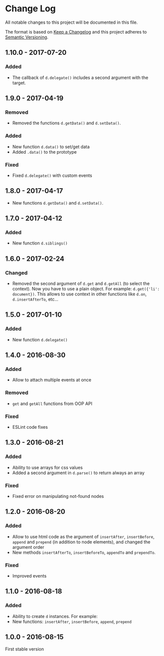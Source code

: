 # Change Log
All notable changes to this project will be documented in this file.

The format is based on [Keep a Changelog](http://keepachangelog.com/) 
and this project adheres to [Semantic Versioning](http://semver.org/).

## 1.10.0 - 2017-07-20

### Added

* The callback of `d.delegate()` includes a second argument with the target.

## 1.9.0 - 2017-04-19

### Removed

* Removed the functions `d.getData()` and `d.setData()`.

### Added

* New function `d.data()` to set/get data
* Added `.data()` to the prototype

### Fixed

* Fixed `d.delegate()` with custom events

## 1.8.0 - 2017-04-17

* New functions `d.getData()` and `d.setData()`.

## 1.7.0 - 2017-04-12

### Added

* New function `d.siblings()`

## 1.6.0 - 2017-02-24

### Changed

* Removed the second argument of `d.get` and `d.getAll` (to select the context). Now you have to use a plain object. For example: `d.get({'li': document})`. This allows to use context in other functions like `d.on`, `d.insertAfterTo`, etc...

## 1.5.0 - 2017-01-10

### Added

* New function `d.delegate()`

## 1.4.0 - 2016-08-30

### Added

* Allow to attach multiple events at once

### Removed

* `get` and `getAll` functions from OOP API

### Fixed

* ESLint code fixes

## 1.3.0 - 2016-08-21

### Added

* Ability to use arrays for css values
* Added a second argument in `d.parse()` to return always an array

### Fixed

* Fixed error on manipulating not-found nodes

## 1.2.0 - 2016-08-20

### Added

* Allow to use html code as the argument of `insertAfter`, `insertBefore`, `append` and `prepend` (in addition to node elements), and changed the argument order
* New methods `insertAfterTo`, `insertBeforeTo`, `appendTo` and `prependTo`.

### Fixed

* Improved events

## 1.1.0 - 2016-08-18

### Added

* Ability to create `d` instances. For example:
* New functions: `insertAfter`, `insertBefore`, `append`, `prepend`

## 1.0.0 - 2016-08-15

First stable version